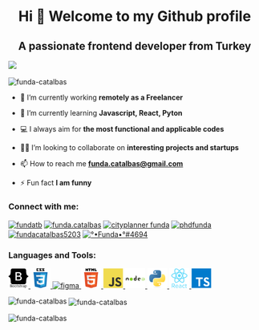 <h1 align="center">Hi 👋 Welcome to my Github profile</h1>
<h2 align="center">A passionate frontend developer from Turkey</h2>
<img class="MMImage-Origin" src="https://i.pinimg.com/originals/92/00/18/9200189aa837cc972d9e0e0224eefa47.gif">

<p align="left"> <img src="https://komarev.com/ghpvc/?username=funda-catalbas&label=Profile%20views&color=0e75b6&style=flat" alt="funda-catalbas" /> </p>

- 🔭 I’m currently working **remotely as a Freelancer**

- 🌱 I’m currently learning **Javascript, React, Pyton**

- 💻 I always aim for **the most functional and applicable codes**
 
- 👨‍👯 I’m looking to collaborate on **interesting projects and startups**

- 📫 How to reach me **funda.catalbas@gmail.com**

- ⚡ Fun fact **I am funny**

<h3 align="left">Connect with me:</h3>
<p align="left">
<a href="https://twitter.com/fundatb" target="blank"><img align="center" src="https://raw.githubusercontent.com/rahuldkjain/github-profile-readme-generator/master/src/images/icons/Social/twitter.svg" alt="fundatb" height="30" width="40" /></a>
<a href="https://codesandbox.com/funda.catalbas" target="blank"><img align="center" src="https://raw.githubusercontent.com/rahuldkjain/github-profile-readme-generator/master/src/images/icons/Social/codesandbox.svg" alt="funda.catalbas" height="30" width="40" /></a>
<a href="https://fb.com/ci̇typlanner funda" target="blank"><img align="center" src="https://raw.githubusercontent.com/rahuldkjain/github-profile-readme-generator/master/src/images/icons/Social/facebook.svg" alt="ci̇typlanner funda" height="30" width="40" /></a>
<a href="https://instagram.com/phdfunda" target="blank"><img align="center" src="https://raw.githubusercontent.com/rahuldkjain/github-profile-readme-generator/master/src/images/icons/Social/instagram.svg" alt="phdfunda" height="30" width="40" /></a>
<a href="https://www.youtube.com/c/fundacatalbas5203" target="blank"><img align="center" src="https://raw.githubusercontent.com/rahuldkjain/github-profile-readme-generator/master/src/images/icons/Social/youtube.svg" alt="fundacatalbas5203" height="30" width="40" /></a>
<a href="https://discord.gg/°•Funda•°#4694" target="blank"><img align="center" src="https://raw.githubusercontent.com/rahuldkjain/github-profile-readme-generator/master/src/images/icons/Social/discord.svg" alt="°•Funda•°#4694" height="30" width="40" /></a>
</p>

<h3 align="left">Languages and Tools:</h3>
<p align="left"> <a href="https://getbootstrap.com" target="_blank" rel="noreferrer"> <img src="https://raw.githubusercontent.com/devicons/devicon/master/icons/bootstrap/bootstrap-plain-wordmark.svg" alt="bootstrap" width="40" height="40"/> </a> <a href="https://www.w3schools.com/css/" target="_blank" rel="noreferrer"> <img src="https://raw.githubusercontent.com/devicons/devicon/master/icons/css3/css3-original-wordmark.svg" alt="css3" width="40" height="40"/> </a> <a href="https://www.figma.com/" target="_blank" rel="noreferrer"> <img src="https://www.vectorlogo.zone/logos/figma/figma-icon.svg" alt="figma" width="40" height="40"/> </a> <a href="https://www.w3.org/html/" target="_blank" rel="noreferrer"> <img src="https://raw.githubusercontent.com/devicons/devicon/master/icons/html5/html5-original-wordmark.svg" alt="html5" width="40" height="40"/> </a> <a href="https://developer.mozilla.org/en-US/docs/Web/JavaScript" target="_blank" rel="noreferrer"> <img src="https://raw.githubusercontent.com/devicons/devicon/master/icons/javascript/javascript-original.svg" alt="javascript" width="40" height="40"/> </a> <a href="https://nodejs.org" target="_blank" rel="noreferrer"> <img src="https://raw.githubusercontent.com/devicons/devicon/master/icons/nodejs/nodejs-original-wordmark.svg" alt="nodejs" width="40" height="40"/> </a> <a href="https://www.python.org" target="_blank" rel="noreferrer"> <img src="https://raw.githubusercontent.com/devicons/devicon/master/icons/python/python-original.svg" alt="python" width="40" height="40"/> </a> <a href="https://reactjs.org/" target="_blank" rel="noreferrer"> <img src="https://raw.githubusercontent.com/devicons/devicon/master/icons/react/react-original-wordmark.svg" alt="react" width="40" height="40"/> </a> <a href="https://www.typescriptlang.org/" target="_blank" rel="noreferrer"> <img src="https://raw.githubusercontent.com/devicons/devicon/master/icons/typescript/typescript-original.svg" alt="typescript" width="40" height="40"/> </a> </p>



<p><img align="left" src="https://github-readme-stats.vercel.app/api/top-langs?username=funda-catalbas&show_icons=true&locale=en&layout=compact" alt="funda-catalbas" /></p>

<p>&nbsp;<img align="center" src="https://github-readme-stats.vercel.app/api?username=funda-catalbas&show_icons=true&locale=en" alt="funda-catalbas" /></p>

<p><img align="center" src="https://github-readme-streak-stats.herokuapp.com/?user=funda-catalbas&" alt="funda-catalbas" /></p>


